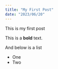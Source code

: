 ```yaml
---
title: "My First Post"
date: "2023/06/20"
---
```

This is my first post

This is a __bold__ text.

And below is a list 
* One
* Two